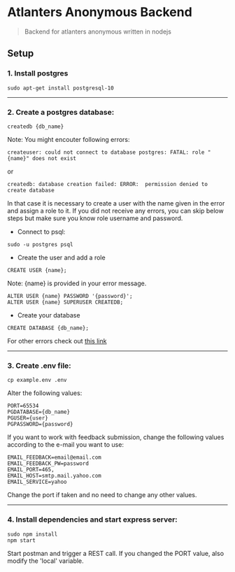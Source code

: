 # Atlanters Anonymous Backend

> Backend for atlanters anonymous written in nodejs

## Setup

### 1. Install postgres
```
sudo apt-get install postgresql-10
```
---
### 2. Create a postgres database:
```
createdb {db_name}
```
Note: You might encouter following errors:
```
createuser: could not connect to database postgres: FATAL: role "{name}" does not exist
```
or
```
createdb: database creation failed: ERROR:  permission denied to create database
```
In that case it is necessary to create a user with the name given in the error and assign a role to it. If you did not receive any errors, you can skip below steps but make sure you know role username and password.

- Connect to psql:
```
sudo -u postgres psql
```
- Create the user and add a role
```
CREATE USER {name};
```
Note: {name} is provided in your error message.
```
ALTER USER {name} PASSWORD '{password}';
ALTER USER {name} SUPERUSER CREATEDB;
```
- Create your database
```
CREATE DATABASE {db_name};
```
For other errors check out [this link](https://www.postgresql.org/docs/10/tutorial-createdb.html)

---
### 3. Create .env file:
```
cp example.env .env
```
Alter the following values:
```
PORT=65534
PGDATABASE={db_name}
PGUSER={user}
PGPASSWORD={password}
```
If you want to work with feedback submission, change the following values according to the e-mail you want to use:
```
EMAIL_FEEDBACK=email@email.com
EMAIL_FEEDBACK_PW=password
EMAIL_PORT=465,
EMAIL_HOST=smtp.mail.yahoo.com
EMAIL_SERVICE=yahoo
```
Change the port if taken and no need to change any other values.

---
### 4. Install dependencies and start express server:
```
sudo npm install
npm start
```
Start postman and trigger a REST call. If you changed the PORT value, also modify the 'local' variable.